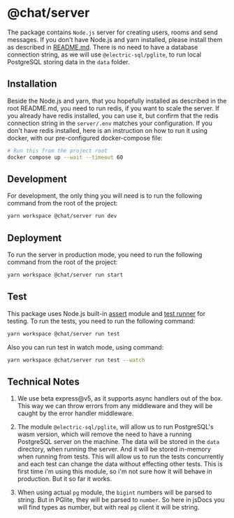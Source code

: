 # @chat/server

The package contains `Node.js` server for creating users, rooms and send messages. If you don't have Node.js and
yarn installed, please install them as described in [README.md](../../README.md). There is no need to
have a database connection string, as we will use `@electric-sql/pglite`, to run local PostgreSQL storing
data in the `data` folder.

## Installation

Beside the Node.js and yarn, that you hopefully installed as described in the root README.md, you need to run redis,
if you want to scale the server. If you already have redis installed, you can use it, but confirm that
the redis connection string in the `server/.env` matches your configuration. If you don't have redis installed,
here is an instruction on how to run it using docker, with our pre-configured docker-compose file:

```bash
# Run this from the project root
docker compose up --wait --timeout 60
```

## Development

For development, the only thing you will need is to run the following command from the root of the project:

```bash
yarn workspace @chat/server run dev
```

## Deployment

To run the server in production mode, you need to run the following command from the root of the project:

```bash
yarn workspace @chat/server run start
```

## Test

This package uses Node.js built-in [assert](https://nodejs.org/docs/v20.13.1/api/assert.html) module and [test runner](https://nodejs.org/docs/v20.13.1/api/test.html#test-runner) for testing. To run the tests, you need to run the following command:

```bash
yarn workspace @chat/server run test
```

Also you can run test in watch mode, using command:

```bash
yarn workspace @chat/server run test --watch
```

## Technical Notes

1. We use beta express@v5, as it supports async handlers out of the box. This way we can throw errors
   from any middleware and they will be caught by the error handler middleware.

2. The module `@electric-sql/pglite`, will allow us to run PostgreSQL's wasm version, which will remove
   the need to have a running PostgreSQL server on the machine. The data will be stored in the `data` directory,
   when running the server. And it will be stored in-memory when running from tests. This will allow us to run the
   tests concurrently and each test can change the data without effecting other tests. This is first time i'm using
   this module, so i'm not sure how it will behave in production. But it so far it works.

3. When using actual `pg` module, the `bigint` numbers will be parsed to string. But in PGlite, they will be
   parsed to `number`. So here in jsDocs you will find types as number, but with real `pg` client it will be string.
